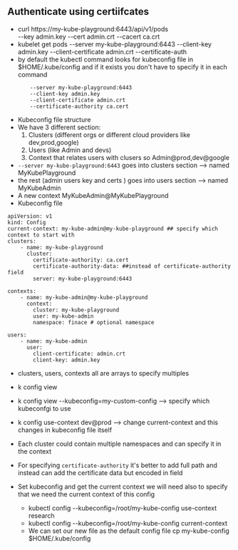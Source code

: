 ## Authenticate using certiifcates
- curl https://my-kube-playground:6443/api/v1/pods \
       --key admin.key
       --cert admin.crt
       --cacert ca.crt
- kubelet get pods
       --server my-kube-playground:6443
       --client-key admin.key
       --client-certificate admin.crt
       --certificate-auth
- by default the kubectl command looks for kubeconfig file in $HOME/.kube/config and if it exists you don't have to specify it in each command
```
       --server my-kube-playground:6443
       --client-key admin.key
       --client-certificate admin.crt
       --certificate-authority ca.cert
```
- Kubeconfig file structure
- We have 3 different section:
  1. Clusters (different orgs or different cloud providers like dev,prod,google)
  2. Users (like Admin and devs)
  3. Context that relates users with clusers so Admin@prod,dev@google
- `--server my-kube-playground:6443` goes into clusters section --> named MyKubePlayground 
- the rest (admin users key and certs ) goes into users section --> named MyKubeAdmin
- A new context   MyKubeAdmin@MyKubePlayground
- Kubeconfig file
```
apiVersion: v1
kind: Config
current-context: my-kube-admin@my-kube-playground ## specify which context to start with
clusters:
    - name: my-kube-playground
      cluster: 
        certificate-authority: ca.cert
        certificate-authority-data: ##instead of certificate-authority field
        server: my-kube-playground:6443

contexts:
    - name: my-kube-admin@my-kube-playground
      context:
        cluster: my-kube-playground
        user: my-kube-admin
        namespace: finace # optional namespace

users:
    - name: my-kube-admin
      user:
        client-certificate: admin.crt
        client-key: admin.key

```
- clusters, users, contexts all are arrays to specify multiples
- k config view
- k config view --kubeconfig=my-custom-config --> specify which kubeconfgi to use
- k config use-context dev@prod --> change current-context and this changes in kubeconfig file itself
- Each cluster could contain multiple namespaces and can specify it in the context
- For specifying `certificate-authority` it's better to add full path  and instead can add the certificate data but encoded in field

- Set kubeconfig and get the current context we will need also to specify that we need the current context of this config
  - kubectl config --kubeconfig=/root/my-kube-config use-context research
  - kubectl config --kubeconfig=/root/my-kube-config current-context
  - We can set our new file as the default config file cp my-kube-config $HOME/.kube/config